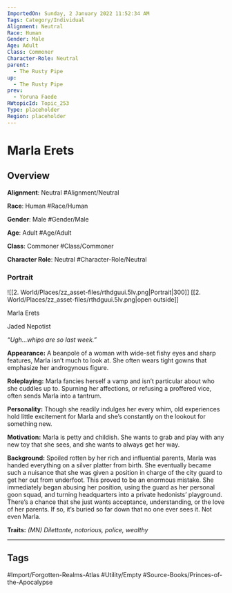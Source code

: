 ```yaml
---
ImportedOn: Sunday, 2 January 2022 11:52:34 AM
Tags: Category/Individual
Alignment: Neutral
Race: Human
Gender: Male
Age: Adult
Class: Commoner
Character-Role: Neutral
parent:
  - The Rusty Pipe
up:
  - The Rusty Pipe
prev:
  - Yoruna Faede
RWtopicId: Topic_253
Type: placeholder
Region: placeholder
---
```

# Marla Erets
## Overview
**Alignment**: Neutral
#Alignment/Neutral

**Race**: Human
#Race/Human

**Gender**: Male
#Gender/Male

**Age**: Adult
#Age/Adult

**Class**: Commoner
#Class/Commoner

**Character Role**: Neutral
#Character-Role/Neutral

### Portrait
![[2. World/Places/zz_asset-files/rthdguui.5lv.png|Portrait|300]]
[[2. World/Places/zz_asset-files/rthdguui.5lv.png|open outside]]

Marla Erets

Jaded Nepotist

*“Ugh…whips are so last week.”*

**Appearance:** A beanpole of a woman with wide-set fishy eyes and sharp features, Marla isn’t much to look at. She often wears tight gowns that emphasize her androgynous figure.

**Roleplaying:** Marla fancies herself a vamp and isn’t particular about who she cuddles up to. Spurning her affections, or refusing a proffered vice, often sends Marla into a tantrum.

**Personality:** Though she readily indulges her every whim, old experiences hold little excitement for Marla and she’s constantly on the lookout for something new.

**Motivation:** Marla is petty and childish. She wants to grab and play with any new toy that she sees, and she wants to always get her way.

**Background:** Spoiled rotten by her rich and influential parents, Marla was handed everything on a silver platter from birth. She eventually became such a nuisance that she was given a position in charge of the city guard to get her out from underfoot. This proved to be an enormous mistake. She immediately began abusing her position, using the guard as her personal goon squad, and turning headquarters into a private hedonists’ playground. There’s a chance that she just wants acceptance, understanding, or the love of her parents. If so, it’s buried so far down that no one ever sees it. Not even Marla.

**Traits:** *(MN) Dilettante, notorious, police, wealthy*


---
## Tags
#Import/Forgotten-Realms-Atlas #Utility/Empty #Source-Books/Princes-of-the-Apocalypse

